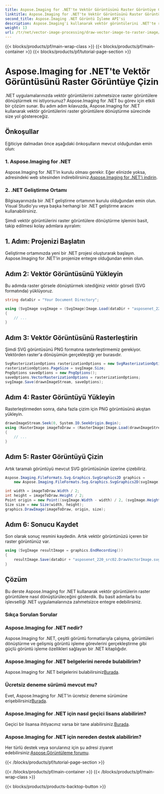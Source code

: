 ```yaml
---
title: Aspose.Imaging for .NET'te Vektör Görüntüsünü Raster Görüntüye Çizin
linktitle: Aspose.Imaging for .NET'te Vektör Görüntüsünü Raster Görüntüye Çizin
second_title: Aspose.Imaging .NET Görüntü İşleme API'si
description: Aspose.Imaging'i kullanarak vektör görüntülerini .NET'te raster görüntülere nasıl dönüştüreceğinizi öğrenin. Verimli görüntü işleme için adım adım kılavuz.
weight: 13
url: /tr/net/vector-image-processing/draw-vector-image-to-raster-image/
---
```


{{< blocks/products/pf/main-wrap-class >}}
{{< blocks/products/pf/main-container >}}
{{< blocks/products/pf/tutorial-page-section >}}

# Aspose.Imaging for .NET'te Vektör Görüntüsünü Raster Görüntüye Çizin


.NET uygulamalarınızda vektör görüntülerini zahmetsizce raster görüntülere dönüştürmek mi istiyorsunuz? Aspose.Imaging for .NET bu görev için etkili bir çözüm sunar. Bu adım adım kılavuzda, Aspose.Imaging for .NET kullanarak vektör görüntülerini raster görüntülere dönüştürme sürecinde size yol göstereceğiz. 

## Önkoşullar

Eğiticiye dalmadan önce aşağıdaki önkoşulların mevcut olduğundan emin olun:

### 1. Aspose.Imaging for .NET

 Aspose.Imaging for .NET'in kurulu olması gerekir. Eğer elinizde yoksa, adresindeki web sitesinden indirebilirsiniz.[Aspose.Imaging for .NET'i indirin](https://releases.aspose.com/imaging/net/).

### 2. .NET Geliştirme Ortamı

Bilgisayarınızda bir .NET geliştirme ortamının kurulu olduğundan emin olun. Visual Studio'yu veya başka herhangi bir .NET geliştirme aracını kullanabilirsiniz.

Şimdi vektör görüntülerini raster görüntülere dönüştürme işlemini basit, takip edilmesi kolay adımlara ayıralım:

## 1. Adım: Projenizi Başlatın

Geliştirme ortamınızda yeni bir .NET projesi oluşturarak başlayın. Aspose.Imaging for .NET'in projenize entegre olduğundan emin olun.

## Adım 2: Vektör Görüntüsünü Yükleyin

Bu adımda raster görsele dönüştürmek istediğiniz vektör görseli (SVG formatında) yüklüyoruz.

```csharp
string dataDir = "Your Document Directory";

using (SvgImage svgImage = (SvgImage)Image.Load(dataDir + "asposenet_220_src02.svg"))
{
    // ...
}
```

## Adım 3: Vektör Görüntüsünü Rasterleştirin

Şimdi SVG görüntüsünü PNG formatına rasterleştirmemiz gerekiyor. Vektörden raster'a dönüşümün gerçekleştiği yer burasıdır.

```csharp
SvgRasterizationOptions rasterizationOptions = new SvgRasterizationOptions();
rasterizationOptions.PageSize = svgImage.Size;
PngOptions saveOptions = new PngOptions();
saveOptions.VectorRasterizationOptions = rasterizationOptions;
svgImage.Save(drawnImageStream, saveOptions);
```

## Adım 4: Raster Görüntüyü Yükleyin

Rasterleştirmeden sonra, daha fazla çizim için PNG görüntüsünü akıştan yükleyin.

```csharp
drawnImageStream.Seek(0, System.IO.SeekOrigin.Begin);
using (RasterImage imageToDraw = (RasterImage)Image.Load(drawnImageStream))
{
    // ...
}
```

## Adım 5: Raster Görüntüyü Çizin

Artık taramalı görüntüyü mevcut SVG görüntüsünün üzerine çizebiliriz.

```csharp
Aspose.Imaging.FileFormats.Svg.Graphics.SvgGraphics2D graphics =
    new Aspose.Imaging.FileFormats.Svg.Graphics.SvgGraphics2D(svgImage);

int width = imageToDraw.Width / 2;
int height = imageToDraw.Height / 2;
Point origin = new Point((svgImage.Width - width) / 2, (svgImage.Height - height) / 2);
Size size = new Size(width, height);
graphics.DrawImage(imageToDraw, origin, size);
```

## Adım 6: Sonucu Kaydet

Son olarak sonuç resmini kaydedin. Artık vektör görüntünüzü içeren bir raster görüntünüz var.

```csharp
using (SvgImage resultImage = graphics.EndRecording())
{
    resultImage.Save(dataDir + "asposenet_220_src02.DrawVectorImage.svg");
}
```

## Çözüm

Bu derste Aspose.Imaging for .NET kullanarak vektör görüntülerin raster görüntülere nasıl dönüştürüleceğini gösterdik. Bu basit adımlarla bu işlevselliği .NET uygulamalarınıza zahmetsizce entegre edebilirsiniz.

### Sıkça Sorulan Sorular

### Aspose.Imaging for .NET nedir?
Aspose.Imaging for .NET, çeşitli görüntü formatlarıyla çalışma, görüntüleri dönüştürme ve gelişmiş görüntü işleme görevlerini gerçekleştirme gibi güçlü görüntü işleme özellikleri sağlayan bir .NET kitaplığıdır.

### Aspose.Imaging for .NET belgelerini nerede bulabilirim?
 Aspose.Imaging for .NET belgelerini bulabilirsiniz[Burada](https://reference.aspose.com/imaging/net/).

### Ücretsiz deneme sürümü mevcut mu?
 Evet, Aspose.Imaging for .NET'in ücretsiz deneme sürümüne erişebilirsiniz[Burada](https://releases.aspose.com/).

### Aspose.Imaging for .NET için nasıl geçici lisans alabilirim?
 Geçici bir lisansa ihtiyacınız varsa bir tane alabilirsiniz.[Burada](https://purchase.aspose.com/temporary-license/).

### Aspose.Imaging for .NET için nereden destek alabilirim?
 Her türlü destek veya sorularınız için şu adresi ziyaret edebilirsiniz:[Aspose.Görüntüleme forumu](https://forum.aspose.com/).

{{< /blocks/products/pf/tutorial-page-section >}}

{{< /blocks/products/pf/main-container >}}
{{< /blocks/products/pf/main-wrap-class >}}

{{< blocks/products/products-backtop-button >}}
